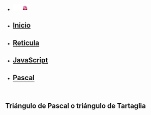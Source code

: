 <!DOCTYPE html>
<html lang="en">
<head>
    <link rel="shortcut icon" href="img/icono.png">
    <link rel="stylesheet" href="miestilos.css">
    <meta http-equiv="Content-Type" content="text/html; charset=utf-8">
    <meta name="viewport" content="width=device-width, initial-scale=1">
</head>
<body background="img/3.jpg">
    <nav id="menuprincipal">
    <div>
        <ul>
            <li>
                <img src="img\Kirby-02.gif" width="50" alt="request image">
            </li>
            <li>
                <a href="index.md"><h2>Inicio</h2></a>
            </li>
            <li>
                <a href="reticula.md"><h2>Reticula</h2></a>
            </li>
            <li>
                <a href="JavaScript.md"><h2>JavaScript</h2></a>
            </li>
            <li>
                <a href="pascal.md"><h2>Pascal</h2></a>
            </li>
        </ul>
    </div>
    </nav>
    <br />
    <div class="container">
        <div class="row">

<h2>Triángulo de Pascal o triángulo de Tartaglia</h2>  
   <p id="resultado"></p>  
   <script src="index.js"></script>  
